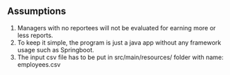 ## Assumptions

1. Managers with no reportees will not be evaluated for earning more or less reports.
2. To keep it simple, the program is just a java app without any framework usage such as Springboot.
3. The input csv file has to be put in src/main/resources/ folder with name: employees.csv
